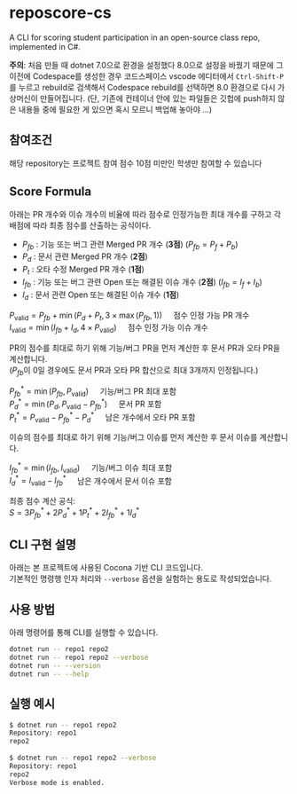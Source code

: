 # reposcore-cs
A CLI for scoring student participation in an open-source class repo, implemented in C#.

**주의**: 처음 만들 때 dotnet 7.0으로 환경을 설정했다 8.0으로 설정을 바꿨기 때문에 그 이전에 Codespace를 생성한 경우 코드스페이스 vscode 에디터에서 `Ctrl-Shift-P`를 누르고 rebuild로 검색해서 Codespace rebuild를 선택하면 8.0 환경으로 다시 가상머신이 만들어집니다. (단, 기존에 컨테이너 안에 있는 파일들은 깃헙에 push하지 않은 내용들 중에 필요한 게 있으면 혹시 모르니 백업해 놓아야 ...)

## 참여조건
해당 repository는 프로젝트 참여 점수 10점 미만인 학생만 참여할 수 있습니다
## Score Formula
아래는 PR 개수와 이슈 개수의 비율에 따라 점수로 인정가능한 최대 개수를 구하고 각 배점에 따라 최종 점수를 산출하는 공식이다.

- $P_{fb}$ : 기능 또는 버그 관련 Merged PR 개수 (**3점**) ($P_{fb} = P_f + P_b$)  
- $P_d$ : 문서 관련 Merged PR 개수 (**2점**)  
- $P_t$ : 오타 수정 Merged PR 개수 (**1점**)  
- $I_{fb}$ : 기능 또는 버그 관련 Open 또는 해결된 이슈 개수 (**2점**) ($I_{fb} = I_f + I_b$)  
- $I_d$ : 문서 관련 Open 또는 해결된 이슈 개수 (**1점**)

$P_{\text{valid}} = P_{fb} + \min(P_d + P_t, 3 \times \max(P_{fb}, 1)) \quad$ 점수 인정 가능 PR 개수  
$I_{\text{valid}} = \min(I_{fb} + I_d, 4 \times P_{\text{valid}}) \quad$ 점수 인정 가능 이슈 개수

PR의 점수를 최대로 하기 위해 기능/버그 PR을 먼저 계산한 후 문서 PR과 오타 PR을 계산합니다.  
($P_{fb}$이 0일 경우에도 문서 PR과 오타 PR 합산으로 최대 3개까지 인정됩니다.)

$P_{fb}^* = \min(P_{fb}, P_{\text{valid}}) \quad$ 기능/버그 PR 최대 포함  
$P_d^* = \min(P_d, P_{\text{valid}} - P_{fb}^*) \quad$ 문서 PR 포함  
$P_t^* = P_{\text{valid}} - P_{fb}^* - P_d^* \quad$ 남은 개수에서 오타 PR 포함

이슈의 점수를 최대로 하기 위해 기능/버그 이슈를 먼저 계산한 후 문서 이슈를 계산합니다.

$I_{fb}^* = \min(I_{fb}, I_{\text{valid}}) \quad$ 기능/버그 이슈 최대 포함  
$I_d^* = I_{\text{valid}} - I_{fb}^* \quad$ 남은 개수에서 문서 이슈 포함

최종 점수 계산 공식:  
$S = 3P_{fb}^* + 2P_d^* + 1P_t^* + 2I_{fb}^* + 1I_d^*$

## CLI 구현 설명

아래는 본 프로젝트에 사용된 Cocona 기반 CLI 코드입니다.  
기본적인 명령행 인자 처리와 `--verbose` 옵션을 실험하는 용도로 작성되었습니다.

## 사용 방법
 
아래 명령어를 통해 CLI를 실행할 수 있습니다.
 
```bash
dotnet run -- repo1 repo2
dotnet run -- repo1 repo2 --verbose
dotnet run -- --version
dotnet run -- --help

```
 
## 실행 예시
 
```bash
$ dotnet run -- repo1 repo2
Repository: repo1
repo2
 
$ dotnet run -- repo1 repo2 --verbose
Repository: repo1
repo2
Verbose mode is enabled.
```

